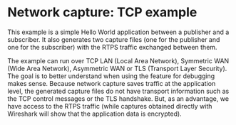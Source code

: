 # Network capture: TCP example

This example is a simple Hello World application between a publisher and a
subscriber. It also generates two capture files (one for the publisher and one
for the subscriber) with the RTPS traffic exchanged between them.

The example can run over TCP LAN (Local Area Network), Symmetric WAN (Wide Area
Network), Asymmetric WAN or TLS (Transport Layer Security). The goal is to
better understand when using the feature for debugging makes sense. Because
network capture saves traffic at the application level, the generated capture
files do not have transport information such as the TCP control messages or the
TLS handshake. But, as an advantage, we have access to the RTPS traffic (while
captures obtained directly with Wireshark will show that the application data
is encrypted).
